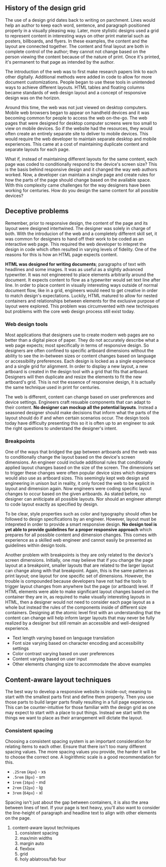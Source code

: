 ## History of the design grid

The use of a design grid dates back to writing on parchment. Lines would help an author to keep each word, sentence, and paragraph positioned properly in a visually pleasing way. Later, more stylistic designs used a grid to represent content in interesting ways on other print material such as posters, billboards, and flyers. In these examples, the content and the layout are connected together. The content and final layout are both in complete control of the author; they cannot not change based on the person viewing the content because of the nature of print. Once it's printed, it's permanent to that page as intended by the author.

The introduction of the web was to first make research papers link to each other digitally. Additional methods were added in code to allow for more document customizations. People began to use these tools in unintended ways to achieve different layouts. HTML tables and floating columns became standards of web design layout and a concept of responsive design was on the horizon.

Around this time, the web was not just viewed on desktop computers. Mobile web browsers began to appear on handheld devices and it was becoming common for people to access the web on-the-go. The web pages that were designed for desktop computer screens were too small to view on mobile devices. So if the website had the resources, they would often create an entirely separate site to deliver to mobile devices. This would require the web developer to maintain separate desktop and mobile experiences. This came at a cost of maintaining duplicate content and separate layouts for each page.

What if, instead of maintaining different layouts for the same content, each page was coded to conditionally respond to the device's screen size? This is the basis behind responsive design and it changed the way web authors worked. Now, a developer can maintain a single page and create rules for how the parts of the page should change based on the available space. With this complexity came challenges for the way designers have been working for centuries. How do you design the same content for all possible devices?
## Deceptive problems

Remember, prior to responsive design, the content of the page and its layout were designed intertwined. The designer was solely in charge of both. With the introducion of the web and a completely different skill set, it was common for designers to hand off their work to be coded as an interactive web page. This required the web developer to intepret the design in code which often resulted in varying levels of fidelity. One of the reasons for this is how an HTML page expects content.

**HTML was designed for writing documents**; paragraphs of text with headlines and some images. It was as useful as a slightly advanced typewriter. It was not engineered to place elements arbitrarily around the document. It expects content to flow as a typewriter would set text line after line. In order to place content in visually interesting ways outside of normal document flow, like in a grid, engineers would need to get creative in order to match design's expectations. Luckily, HTML matured to allow for nested containers and relationships between elements for the exclusive purpose of layout were explored. This problem was circumvented with new techniques but problems with the core web design process still exist today.

### Web design tools

Most applications that designers use to create modern web pages are no better than a digital piece of paper. They do not accurately describe what a web page expects; most specifically in terms of responsive design. So designers are often confined to specific artboard dimensions without the ability to see the in-between sizes or content changes based on language or accessibility preferences. Each design is locked as a single experience and a single grid for alignment. In order to display a new layout, a new artboard is created in the design tool with a grid that fits that artboard. Designers will then duplicate and resize the elements to fit the new artboard's grid. This is not the essence of responsive design, it is actually the same technique used in print for centuries.

The web is different, content can change based on user preferences and device settings. Engineers craft resuable components that can adapt to their content. **No designer can mockup all the potential layouts**. Instead a seasoned designer should make decisions that inform what the parts of the layout should do if and when certain scenarios occur. The design tools today have difficulty presenting this so it is often up to an engineer to ask the right questions to understand the designer's intent.

### Breakpoints

One of the ways that bridged the gap between artboards and the web was to conditionally change the layout based on the device's screen dimensions. An engineer could include additional rules that conditionally applied layout changes based on the size of the screen. The dimensions set to trigger these changes were often popular device sizes which designers would also use as artboard sizes. This seemingly kept web design and engineering in unison but in reality, it only forced the web to be explicit in layout and dimension again. Now engineers were coding specific layout changes to occur based on the given artboards. As stated before, no designer can aniticipate all possible layouts. Nor should an engineer attempt to code layout exactly as specified by design.

To be clear, style properties such as color and typography should often be followed to design specifications by an engineer. However, layout must be intepreted in order to provide a smart responsive design. **No design tool is yet able to provide guidelines for a proper responsive approach** which prepares for all possible content and dimension changes. This comes with experience as a skilled web engineer and cannot easily be presented as guidelines within design tools.

Another problem with breakpoints is they are only related to the device's screen dimensions. Initially, one may believe that if you change the page layout at a breakpoint, smaller layouts that are related to the larger layout can change along with that breakpoint. Again, this is the same pattern as print layout; one layout for one specific set of dimensions. However, the trouble is compounded because developers have not had the tools to trigger layout changes from anywhere but the page (or artboard) level. If HTML elements were able to make significant layout changes based on the container they are in, as required to make visually interesting layouts in HTML, then a designer would not need to consider each page layout as a whole but instead the rules of the components inside of different size containers. Designing at the atomic level first with an understanding that the content can change will help inform larger layouts that may never be fully realized by a designer but still remain an accessible and well-designed experience.

- Text length varying based on language translation
- Font size varying based on character encoding and accessibility settings
- Color contrast varying based on user preferences
- Content varying based on user input
- Other elements changing size to accommodate the above examples

## Content-aware layout techniques

The best way to develop a responsive website is inside-out; meaning to start with the smallest parts first and define them properly. Then you use those parts to build larger parts finally resulting in a full page experience. This can be counter-intuitive for those familiar with the design grid as one may expect to start with a place to put things. Instead we start with the things we want to place as their arrangement will dictate the layout.

### Consistent spacing

Choosing a consistent spacing system is an important consideration for relating items to each other. Ensure that there isn't too many different spacing values. The more spacing values you provide, the harder it will be to choose the correct one. A logirithmic scale is a good recommendation for this.

- `.25rem` (`4px`) - xs
- `.5rem` (`8px`) - sm
- `1rem` (`16px`) - md
- `2rem` (`32px`) - lg
- `3rem` (`64px`) - xl

Spacing isn't just about the gap between containers, it is also the area between lines of text. If your page is text heavy, you'll also want to consider the line-height of paragraph and headline text to align with other elements on the page. 

1. content-aware layout techniques
    1. consistent spacing
    1. max/min widths
    1. margin auto
    1. flexbox
    1. grid
    1. holy ablatross/fab four